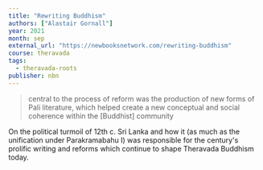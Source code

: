 ```yaml
---
title: "Rewriting Buddhism"
authors: ["Alastair Gornall"]
year: 2021
month: sep
external_url: "https://newbooksnetwork.com/rewriting-buddhism"
course: theravada
tags: 
  - theravada-roots
publisher: nbn
---
```


> central to the process of reform was the production of new forms of Pali literature, which helped create a new conceptual and social coherence within the [Buddhist] community

On the political turmoil of 12th c. Sri Lanka and how it (as much as the unification under Parakramabahu I) was responsible for the century's prolific writing and reforms which continue to shape Theravada Buddhism today.

